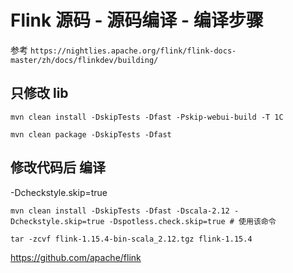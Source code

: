 # Flink 源码 - 源码编译 - 编译步骤 

参考 `https://nightlies.apache.org/flink/flink-docs-master/zh/docs/flinkdev/building/`  

## 只修改 lib 
```shell
mvn clean install -DskipTests -Dfast -Pskip-webui-build -T 1C

mvn clean package -DskipTests -Dfast
```

## 修改代码后 编译  
-Dcheckstyle.skip=true

```shell
mvn clean install -DskipTests -Dfast -Dscala-2.12 -Dcheckstyle.skip=true -Dspotless.check.skip=true # 使用该命令  
```  

```shell
tar -zcvf flink-1.15.4-bin-scala_2.12.tgz flink-1.15.4
```

https://github.com/apache/flink  